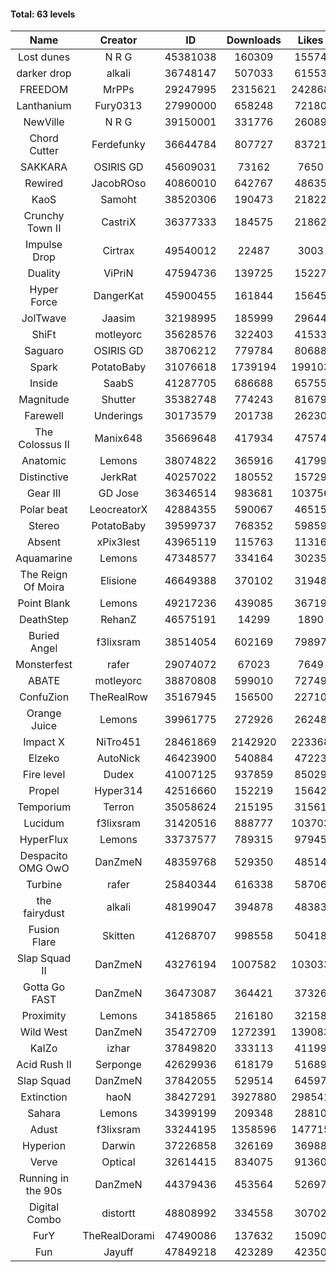 #### Total: 63 levels

| Name | Creator | ID | Downloads | Likes |
|:---:|:---:|:---:|:---:|:---:|
| Lost dunes | N R G | 45381038 | 160309 | 15574
| darker drop | alkali | 36748147 | 507033 | 61553
| FREEDOM | MrPPs | 29247995 | 2315621 | 242868
| Lanthanium | Fury0313 | 27990000 | 658248 | 72180
| NewVille | N R G | 39150001 | 331776 | 26089
| Chord Cutter | Ferdefunky | 36644784 | 807727 | 83721
| SAKKARA | OSIRIS GD | 45609031 | 73162 | 7650
| Rewired | JacobROso | 40860010 | 642767 | 48635
| KaoS | Samoht | 38520306 | 190473 | 21822
| Crunchy Town II | CastriX | 36377333 | 184575 | 21862
| Impulse Drop  | Cirtrax | 49540012 | 22487 | 3003
| Duality | ViPriN | 47594736 | 139725 | 15227
| Hyper Force | DangerKat | 45900455 | 161844 | 15645
| JolTwave | Jaasim | 32198995 | 185999 | 29644
| ShiFt | motleyorc | 35628576 | 322403 | 41533
| Saguaro | OSIRIS GD | 38706212 | 779784 | 80688
| Spark | PotatoBaby | 31076618 | 1739194 | 199103
| Inside | SaabS | 41287705 | 686688 | 65755
| Magnitude | Shutter | 35382748 | 774243 | 81679
| Farewell | Underings | 30173579 | 201738 | 26230
| The Colossus II | Manix648 | 35669648 | 417934 | 47574
| Anatomic | Lemons | 38074822 | 365916 | 41799
| Distinctive | JerkRat | 40257022 | 180552 | 15729
| Gear III | GD Jose | 36346514 | 983681 | 103756
| Polar beat | LeocreatorX | 42884355 | 590067 | 46515
| Stereo | PotatoBaby | 39599737 | 768352 | 59859
| Absent | xPix3lest | 43965119 | 115763 | 11316
| Aquamarine | Lemons | 47348577 | 334164 | 30235
| The Reign Of Moira | Elisione | 46649388 | 370102 | 31948
| Point Blank | Lemons | 49217236 | 439085 | 36719
| DeathStep | RehanZ | 46575191 | 14299 | 1890
| Buried Angel | f3lixsram | 38514054 | 602169 | 79897
| Monsterfest | rafer | 29074072 | 67023 | 7649
| ABATE | motleyorc | 38870808 | 599010 | 72749
| ConfuZion | TheRealRow | 35167945 | 156500 | 22710
| Orange Juice | Lemons | 39961775 | 272926 | 26248
| Impact X | NiTro451 | 28461869 | 2142920 | 223368
| Elzeko | AutoNick | 46423900 | 540884 | 47223
| Fire level | Dudex | 41007125 | 937859 | 85029
| Propel | Hyper314 | 42516660 | 152219 | 15642
| Temporium | Terron | 35058624 | 215195 | 31561
| Lucidum | f3lixsram | 31420516 | 888777 | 103703
| HyperFlux | Lemons | 33737577 | 789315 | 97945
| Despacito OMG OwO | DanZmeN | 48359768 | 529350 | 48514
| Turbine | rafer | 25840344 | 616338 | 58706
| the fairydust | alkali | 48199047 | 394878 | 48383
| Fusion Flare | Skitten | 41268707 | 998558 | 50418
| Slap Squad II | DanZmeN | 43276194 | 1007582 | 103033
| Gotta Go FAST | DanZmeN | 36473087 | 364421 | 37326
| Proximity | Lemons | 34185865 | 216180 | 32158
| Wild West | DanZmeN | 35472709 | 1272391 | 139083
| KaIZo | izhar | 37849820 | 333113 | 41199
| Acid Rush II | Serponge | 42629936 | 618179 | 51689
| Slap Squad | DanZmeN | 37842055 | 529514 | 64597
| Extinction | haoN | 38427291 | 3927880 | 298541
| Sahara | Lemons | 34399199 | 209348 | 28810
| Adust | f3lixsram | 33244195 | 1358596 | 147715
| Hyperion | Darwin | 37226858 | 326169 | 36988
| Verve | Optical | 32614415 | 834075 | 91360
| Running in the 90s | DanZmeN | 44379436 | 453564 | 52697
| Digital Combo | distortt | 48808992 | 334558 | 30702
| FurY | TheRealDorami | 47490086 | 137632 | 15090
| Fun | Jayuff | 47849218 | 423289 | 42350
